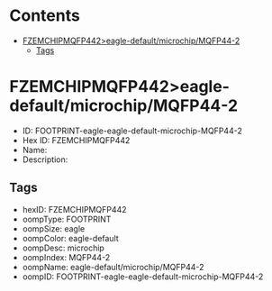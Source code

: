



Contents
========

* [FZEMCHIPMQFP442>eagle-default/microchip/MQFP44-2](#fzemchipmqfp442eagle-defaultmicrochipmqfp44-2)
	* [Tags](#tags)

# FZEMCHIPMQFP442>eagle-default/microchip/MQFP44-2

- ID: FOOTPRINT-eagle-eagle-default-microchip-MQFP44-2
- Hex ID: FZEMCHIPMQFP442
- Name: 
- Description: 

## Tags

- hexID: FZEMCHIPMQFP442
- oompType: FOOTPRINT
- oompSize: eagle
- oompColor: eagle-default
- oompDesc: microchip
- oompIndex: MQFP44-2
- oompName: eagle-default/microchip/MQFP44-2
- oompID: FOOTPRINT-eagle-eagle-default-microchip-MQFP44-2
